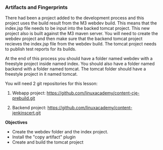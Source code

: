 ### Artifacts and Fingerprints

There had been a project added to the development process and this project uses the build result from the M3 webdev build. This means that the index.jsp file needs to be input into the backed tomcat project. This new project also is built against the M3 maven server. You will need to create the webdev project and then make sure that the backend tomcat project recieves the index.jsp file from the webdev build. The tomcat project needs to publish test reports for its builds.

At the end of this process you should have a folder named webdev with a freestyle project inside named index. You should also have a folder named backend with a folder named tomcat. The tomcat folder should have a freestyle project in it named tomcat.

You will need 2 git repositories for this lesson:

1. Webapp project: https://github.com/linuxacademy/content-cje-prebuild.git

2. Backend project: https://github.com/linuxacademy/content-jenkinscert.git

**Objectives**
* Create the webdev folder and the index project.
* Install the "copy artifact" plugin
* Create and build the tomcat project
